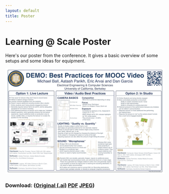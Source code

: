 ```yaml
---
layout: default
title: Poster
---
```


# Learning @ Scale Poster

Here's our poster from the conference. It gives a basic overview of some setups and some ideas for equipment.

![LAS-2014-Poster][jpg]

### Download: ([Original (.ai)][ai] [PDF][pdf] [JPEG][jpg])

[jpg]: poster/las-2014-ball-parikh-arvai.jpg
[pdf]: poster/las-2014-ball-parikh-arvai.pdf
[ai]: poster/las-2014-ball-parikh-arvai.ai